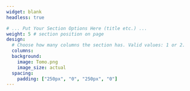 ```yaml
---
widget: blank
headless: true

# ... Put Your Section Options Here (title etc.) ...
weight: 5 # section position on page
design:
  # Choose how many columns the section has. Valid values: 1 or 2.
  columns: 
  background: 
    image: Tomo.png
    image_size: actual
  spacing:
    padding: ["250px", "0", "250px", "0"]
---
```

